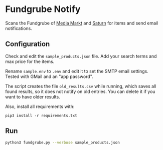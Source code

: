 # Fundgrube Notify
Scans the Fundgrube of [Media Markt](https://www.mediamarkt.de/de/data/fundgrube) and [Saturn](https://www.saturn.de/de/data/fundgrube) for items and send email notifications.

## Configuration
Check and edit the ``sample_products.json`` file. Add your search terms and max price for the items.

Rename ``sample.env`` to ``.env`` and edit it to set the SMTP email settings. Tested with GMail and an "app password".

The script creates the file ``old_results.csv`` while running, which saves all found results, so it does not notify on old entries. You can delete it if you want to have older results.

Also, install all requirements with:

```
pip3 install -r requirements.txt
```

## Run
```bash
python3 fundgrube.py --verbose sample_products.json
```
